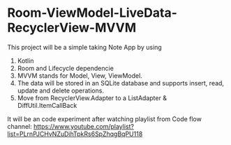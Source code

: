 # Room-ViewModel-LiveData-RecyclerView-MVVM

This project will be a simple taking Note App by using

1. Kotlin
2. Room and Lifecycle dependencie
3. MVVM stands for Model, View, ViewModel.
4. The data will be stored in an SQLite database and supports insert, read, update and delete operations.
5. Move from RecyclerView.Adapter to a ListAdapter & DiffUtil.ItemCallBack

It will be an code experiment after watching playlist from Code flow channel:
https://www.youtube.com/playlist?list=PLrnPJCHvNZuDihTpkRs6SpZhqgBqPU118
